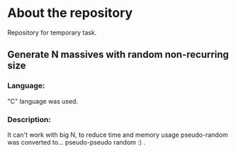 # About the repository
Repository for temporary task.

## Generate N massives with random non-recurring size
### Language:
"C" language was used.
### Description:
It can't work with big N, to reduce time and memory usage pseudo-random was converted to... pseudo-pseudo random :) .
